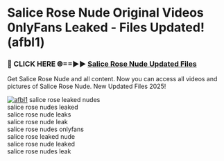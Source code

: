 # Salice Rose Nude Original Videos 0nlyFans Leaked - Files Updated! (afbl1)

<h3>🔴 CLICK HERE 🌐==►► <a href="https://tinyurl.com/yc6ubb5a" rel="nofollow">Salice Rose Nude Updated Files</a></h3>

Get Salice Rose Nude and all content. Now you can access all videos and pictures of Salice Rose Nude. New Updated Files 2025!

[![afbl1](https://i.imgur.com/7eu0CRL.gif)](https://tinyurl.com/yc6ubb5a)
salice rose leaked nudes<br>
salice rose nudes leaked<br>
salice rose nude leaks<br>
salice rose nude leak<br>
salice rose nudes onlyfans<br>
salice rose leaked nude<br>
salice rose nude leaked<br>
salice rose nudes leak